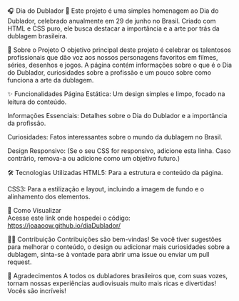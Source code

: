 🎧 Dia do Dublador 🎤
Este projeto é uma simples homenagem ao Dia do Dublador, celebrado anualmente em 29 de junho no Brasil. Criado com HTML e CSS puro, ele busca destacar a importância e a arte por trás da dublagem brasileira.

🌟 Sobre o Projeto
O objetivo principal deste projeto é celebrar os talentosos profissionais que dão voz aos nossos personagens favoritos em filmes, séries, desenhos e jogos. A página contém informações sobre o que é o Dia do Dublador, curiosidades sobre a profissão e um pouco sobre como funciona a arte da dublagem.

✨ Funcionalidades
Página Estática: Um design simples e limpo, focado na leitura do conteúdo.

Informações Essenciais: Detalhes sobre o Dia do Dublador e a importância da profissão.

Curiosidades: Fatos interessantes sobre o mundo da dublagem no Brasil.

Design Responsivo: (Se o seu CSS for responsivo, adicione esta linha. Caso contrário, remova-a ou adicione como um objetivo futuro.)

🛠️ Tecnologias Utilizadas
HTML5: Para a estrutura e conteúdo da página.

CSS3: Para a estilização e layout, incluindo a imagem de fundo e o alinhamento dos elementos.

🚀 Como Visualizar
<br>
Acesse este link onde hospedei o código: 
https://joaaoow.github.io/diaDublador/

🧑‍💻 Contribuição
Contribuições são bem-vindas! Se você tiver sugestões para melhorar o conteúdo, o design ou adicionar mais curiosidades sobre a dublagem, sinta-se à vontade para abrir uma issue ou enviar um pull request.

🙏 Agradecimentos
A todos os dubladores brasileiros que, com suas vozes, tornam nossas experiências audiovisuais muito mais ricas e divertidas! Vocês são incríveis!
